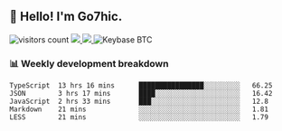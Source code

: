 ## 👋 Hello! I'm Go7hic.

 ![visitors count](https://visitors-by-url-pls-dont-use-this-in-your-repo.vercel.app/Go7hic-github-readme)
 <a href="https://twitter.com/Go7hic">
    <img src="https://img.shields.io/badge/-@Go7hic-1ca0f1?style=flat-square&labelColor=1ca0f1&logo=twitter&logoColor=white&link=https://twitter.com/Go7hic">
   <a/>
   <a href="mailto:gtfx0209@gmail.com">
    <img src="https://img.shields.io/badge/-gtfx0209@gmail.com-c14438?style=flat-square&logo=Gmail&logoColor=white&link=mailto:gtfx0209@gmail.com">
   <a/>
    ![Keybase BTC](https://img.shields.io/keybase/btc/Go7hic)
 <!--
🔭 I’m currently working
🌱 I’m currently learning
💬 Ask me about 
📫 How to reach me: 
⚡ Fun fact: 
-->
 <!--
![My Github Stats](https://github-readme-stats.vercel.app/api?username=Go7hic&show_icons=true&count_private=true)

-->

### 📊 Weekly development breakdown
<!--START_SECTION:waka-->
```text
TypeScript  13 hrs 16 mins      ████████████████░░░░░░░░░   66.25 
JSON        3 hrs 17 mins       ████░░░░░░░░░░░░░░░░░░░░░   16.42 
JavaScript  2 hrs 33 mins       ███░░░░░░░░░░░░░░░░░░░░░░   12.8 
Markdown    21 mins             ░░░░░░░░░░░░░░░░░░░░░░░░░   1.81 
LESS        21 mins             ░░░░░░░░░░░░░░░░░░░░░░░░░   1.79
```
<!--END_SECTION:waka-->
    

